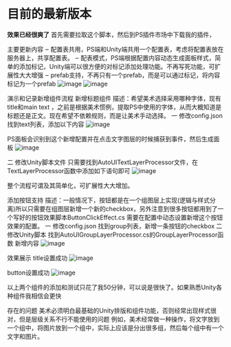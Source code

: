 # 目前的最新版本
**效果已经很爽了**
首先需要拉取这个脚本，然后到PS插件市场中下载我的插件，


主要更新内容
‒ 配置表共用，PS端和Unity端共用一个配置表，考虑将配置表放在服务器上，共享配置表。
‒ 配表模式，PS端根据配置内容动态生成面板样式，简单的添加标记，Unity端可以很方便的对标记添加处理功能。不再写死功能，可扩展性大大增强
‒ prefab支持，不再只有一个prefab，而是可以通过标记，将内容标记为一个prefab
![image](https://github.com/user-attachments/assets/d3a97743-dfc4-479e-9136-f9c69b0e6de1)
![image](https://github.com/user-attachments/assets/583e69a1-08d4-452a-9f3d-45e2870bd300)



演示和记录新增组件流程
新增标题组件
描述：希望美术选择采用哪种字体，现有title和main text ，之前是根据美术惯例，提取PS中使用的字体，从而大概知道是标题还是正文。现在希望不依赖规则，而是让美术手动选择。
一 修改config.json
找到text列表，添加以下内容
![image](https://github.com/user-attachments/assets/13577c93-67e2-4d93-9eaf-d9b86feff162)

PS面板会识别到这个新增配置并在点击文字图层的时候捕获到事件，然后生成面板
![image](https://github.com/user-attachments/assets/adc0f1e8-39f0-4efb-9891-51d649428501)

二 修改Unity脚本文件
只需要找到AutoUITextLayerProcessor文件，在TextLayerProcessor函数中添加如下语句即可
![image](https://github.com/user-attachments/assets/cb22844a-f65c-47f3-95af-49869c7469c2)

整个流程可谓及其简单化，可扩展性大大增加。

添加按钮支持
描述：一般情况下，按钮都是在一个组图层上实现(逻辑与样式分离)所以只需要在组图层新增一个新的checkbox，另外注意到很多按钮都用到了一个写好的按钮效果脚本ButtonClickEffect.cs 需要在配置中动态设置新增这个按钮效果的配置。
一 修改config.json
找到group列表，新增一条按钮的checkbox
二 修改Unity脚本
找到AutoUIGroupLayerProcessor.cs的GroupLayerProcessor函数
新增内容
![image](https://github.com/user-attachments/assets/71d12f1d-367e-489b-9c3e-f4a5a312ba49)

效果展示
title设置成功
![image](https://github.com/user-attachments/assets/4a010ca6-4121-4110-a80b-277c1dc98958)

button设置成功
![image](https://github.com/user-attachments/assets/49d9d2b6-51ed-4d2f-b796-8ffeb2d524c4)

以上两个组件的添加和测试只花了我50分钟，可以说是很快了。如果熟悉Unity各种组件我相信会更快


存在的问题
美术必须明白最基础的Unity排版和组件功能，否则经常出现样式很对，但是层级关系不行不能使用的问题
例如，美术经常做一种操作，将文字放到一个组中，将图片放到一个组中，实际上应该是分出很多组，然后每个组中有一个文字和图片。
